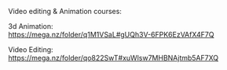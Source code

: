 Video editing & Animation courses:<br>

3d Animation:<br>
https://mega.nz/folder/q1M1VSaL#gUQh3V-6FPK6EzVAfX4F7Q

Video Editing:<br>
https://mega.nz/folder/qo822SwT#xuWlsw7MHBNAjtmb5AF7XQ
